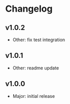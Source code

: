
Changelog
=========

## v1.0.2

- Other: fix test integration

## v1.0.1

- Other: readme update

## v1.0.0

- Major: initial release
